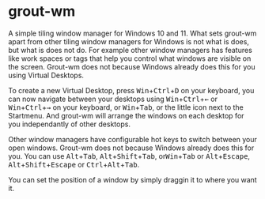 # grout-wm

A simple tiling window manager for Windows 10 and 11. What sets grout-wm apart from other tiling window managers for Windows is not what is does, but what is does not do. For example other window managers has features like work spaces or tags that help you control what windows are visible on the screen. Grout-wm does not because Windows already does this for you using Virtual Desktops.

To create a new Virtual Desktop, press <kbd>Win</kbd>+<kbd>Ctrl</kbd>+<kbd>D</kbd> on your keyboard, you can now navigate between your desktops using <kbd>Win</kbd>+<kbd>Ctrl</kbd>+<kbd>&larr;</kbd> or <kbd>Win</kbd>+<kbd>Ctrl</kbd>+<kbd>&rarr;</kbd> on your keyboard, or <kbd>Win</kbd>+<kbd>Tab</kbd>, or the little icon next to the Startmenu. And grout-wm will arrange the windows on each desktop for you independantly of other desktops.

Other window managers have configurable hot keys to switch between your open windows. Grout-wm does not because Windows already does this for you. You can use <kbd>Alt</kbd>+<kbd>Tab</kbd>, <kbd>Alt</kbd>+<kbd>Shift</kbd>+<kbd>Tab</kbd>, or<kbd>Win</kbd>+<kbd>Tab</kbd> or <kbd>Alt</kbd>+<kbd>Escape</kbd>, <kbd>Alt</kbd>+<kbd>Shift</kbd>+<kbd>Escape</kbd> or <kbd>Ctrl</kbd>+<kbd>Alt</kbd>+<kbd>Tab</kbd>.

You can set the position of a window by simply draggin it to where you want it.
